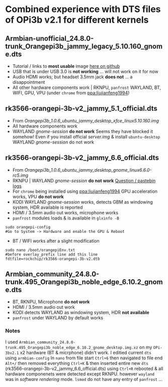 # Combined experience with DTS files of OPi3b v2.1 for different kernels

## Armbian-unofficial_24.8.0-trunk_Orangepi3b_jammy_legacy_5.10.160_gnome.dts
- Tutorial / links to **most usable** image [here on github](https://github.com/defencedog/orangepi3b_v2.1/blob/main/OpPi3bv1.1_img_OPi3bv2.1.md)
- USB that is under USB 3.0 is **not working** ... will not work on it for now
- Audio HDMI works; but headset 3.5mm jack **does not** ... a disappointment
- All other hardware components work | RKNPU, `panfrost` WAYLAND, BT, WIFI, GPU, VPU (under `chrome` from [ppa:liujianfeng1994](https://github.com/defencedog/orangepi3b_v2.1/tree/main/Orangepi-3B%20rk3566-5.10.160-panfrost#gpu-vpu-aceeleration))

## rk3566-orangepi-3b-v2_jammy_5.1_official.dts
- From _Orangepi3b_1.0.6_ubuntu_jammy_desktop_xfce_linux5.10.160.img_
- All hardware components work
- WAYLAND _gnome-session_ **do not work** Seems they have blocked it somehow! Even if you install official _server.img_ & install `ubuntu-desktop` WAYLAND _gnome-session_ do not work

## rk3566-orangepi-3b-v2_jammy_6.6_official.dts
- From _Orangepi3b_1.0.6_ubuntu_jammy_desktop_gnome_linux6.6.0-rc5.img_
- RKNPU | WAYLAND _gnome-session_ **do not work** [Question / pastebin logs](https://askubuntu.com/questions/1525328/cannot-login-into-wayland-gnome-session-ubuntu-jammy-with-mali-gpu)
- For `chrome` being installed using [ppa:liujianfeng1994](https://github.com/defencedog/orangepi3b_v2.1/tree/main/Orangepi-3B%20rk3566-5.10.160-panfrost#gpu-vpu-aceeleration) GPU acceleration works, VPU **do not work**
- KODI WAYLAND _gnome-session_ works, detects GBM as windowing system, HDR available is reported
- HDMI / 3.5mm audio out works, microphone works
- `panfrost` modules loads & is available in `glxinfo -B`
```
sudo orangepi-config
#Go to System -> Hardware and enable the GPU & Reboot
```
- BT / WIFI works after a slight modification
```
sudo nano /boot/orangepiEnv.txt
#before overlay_prefix line add this line
fdtfile=rockchip/rk3566-orangepi-3b-v2.dtb
```

## Armbian_community_24.8.0-trunk.495_Orangepi3b_noble_edge_6.10.2_gnome.dts
- BT, RKNPU, Microphone **do not work**
- HDMI / 3.5mm audio out work
- KODI detects WAYLAND as windowing system, HDR **not available**
- `panfrost` under WAYLAND by default works
### Notes
I used `Armbian_community_24.8.0-trunk.495_Orangepi3b_noble_edge_6.10.2_gnome_desktop.img.xz` on my `OPi-3bv2.1` x2 hardware (BT & micrphone) didn't work. I editied current `dts` using `armbian-config` In `nano` from file start `Ctrl+6` then navigated to file end `Alt+/` then removed everything `Ctrl+K` & then inserted entire new `dts` (rk3566-orangepi-3b-v2_jammy_6.6_official.dts) using `Ctrl+R` rebooted & all hardware componenets were detected except RKNPU. however `wayland` was in _software rendering_ mode. `lsmod` do not have any entry of `panfrost` ... 
